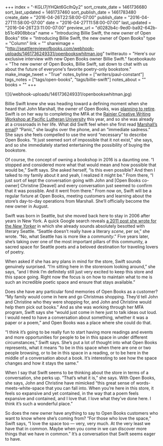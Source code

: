+++
index = "-KGLI7jYHQkt6GclhQy2"
sort_create_date = 1461736680
sort_last_updated = 1461737460
sort_publish_date = 1461783480
create_date = "2016-04-26T22:58:00-07:00"
publish_date = "2016-04-27T11:58:00-07:00"
date = "2016-04-27T11:58:00-07:00"
last_updated = "2016-04-26T23:11:00-07:00"
preview_url = "d0282b4c-9ed0-ba92-642b-b51c4908bbca"
name = "Introducing Billie Swift, the new owner of Open Books"
title = "Introducing Billie Swift, the new owner of Open Books"
type = "Column"
link = ""
shareimage = "http://seattlereviewofbooks.com/webhook-uploads/1461736249331/openbookswhitman.jpg"
twitterauto = "Here's our exclusive interview with new Open Books owner Billie Swift."
facebookauto = "The new owner of Open Books, Billie Swift, sat down to chat with us about the future of everyone's favorite poetry-only bookstore."
make_image_tweet = "True"
notes_byline = ["writers/paul-constant"]
tags_notes = ["tags/open-books", "tags/billie-swift"]
notes_about = ""
books = ""
+++
<p class="image">![](/webhook-uploads/1461736249331/openbookswhitman.jpg)</p>

Billie Swift knew she was heading toward a defining moment when she heard that John Marshall, the owner of Open Books, was [planning to retire](http://seattlereviewofbooks.com/notes/2016/03/02/anybody-want-to-buy-a-poetry-bookstore/). Swift is on her way to completing the MFA at the [Rainier Creative Writing Workshop at Pacific Lutheran University]( http://www.plu.edu/mfa/) this year, and so she was already at a crossroads in her life. What did Swift feel when she first read [Marshall’s email](http://seattlereviewofbooks.com/notes/2016/03/02/anybody-want-to-buy-a-poetry-bookstore/)? “Panic,” she laughs over the phone, and an “immediate sadness.” She says she feels compelled to use the word “necessary” to describe Open Books. “It just seemed sort of impossible that it not exist,” she says, and so she immediately started entertaining the possibility of buying the bookstore.

Of course, the concept of owning a bookshop in 2016 is a daunting one. “I stopped and considered more what that would mean and how possible that would be,” Swift says. She asked herself, “is this even possible? And then I talked to my family about it and yeah, I realized it might be.” From there, “I just sort of kept the conversation going with John and [Open Books co-owner] Christine [Deavel] and every conversation just seemed to confirm that it was possible. And it went from there.” From now on, Swift will be a regular fixture at Open Books, meeting customers and learning about the store’s day-to-day operations from Marshall. She’ll officially become the new owner in August.

Swift was born in Seattle, but she moved back here to stay in 2006 after years in New York. A quick Google search reveals [a 2011 post she wrote for the *New Yorker*]( http://www.newyorker.com/books/page-turner/on-the-scene-in-seattle) in which she already  sounds absolutely besotted with literary Seattle. “Seattle doesn’t really have a literary *scene*, per se,” she wrote. “No, what Seattle has is more like a *community*.” Five years later, she’s taking over one of the most important pillars of this community, a sacred space for Seattle poets and a beloved destination for traveling lovers of poetry.

When asked if she has any plans in mind for the store, Swift sounds genuinely surprised. “I’m sitting here in the storeroom looking around,” she says, “and I think I’m definitely still just very excited to keep this store and this space going. Right now the focus is on how to maintain what to me is such an incredible poetic space and ensure that stays available.”

Does she have any particular fond memories of Open Books as a customer? “My family would come in here and go Christmas shopping. They’d tell John and Christine who they were shopping for, and John and Christine would help them pick out books.” And as she was working through her MFA program, Swift says she “would just come in here just to talk ideas out loud. I would need to have a conversation about something, whether it was a paper or a poem,” and Open Books was a place where she could do that.

“I think it’s going to be really fun to start having more readings and events and more opportunities for people to be in this space in under different circumstances,” Swift says. She’s put a lot of thought into what Open Books represents, what it means “to be in this space when there are one or two people browsing, or to be in this space in a reading, or to be here in the middle of a conversation about a book. It’s interesting to see how the space changes and how it stays the same.” 

When I say that Swift seems to be thinking about the store in terms of a conversation, she perks up. “That’s what it is,” she says. With Open Books, she says, John and Christine have mimicked “this great sense of words-meets-white-space that you can fall into. When you’re here in this store, it feels so expansive and yet contained, in the way that a poem feels expansive and contained, and I love that. I love what they’ve done here. I think it’s such a wonderful place.”

So does the new owner have anything to say to Open Books customers who want to know where she’s coming from? “For those who love the space,” Swift says, “I love the space too — very, very much. At the very least we have that in common. Maybe when you come in we can discover more things that we have in common.” It’s a conversation that Swift seems eager to have.
